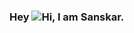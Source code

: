 ### Hey ![Hi](https://user-images.githubusercontent.com/101720291/177352553-1b294476-ebc0-4a3f-a945-78f1df05ef00.gif), I am Sanskar.


<!--
**sansProg/sansProg** is a ✨ _special_ ✨ repository because its `README.md` (this file) appears on your GitHub profile.

Here are some ideas to get you started:

- 🔭 I’m currently working on ...
- 🌱 I’m currently learning ...
- 👯 I’m looking to collaborate on ...
- 🤔 I’m looking for help with ...
- 💬 Ask me about ...
- 📫 How to reach me: ...
- 😄 Pronouns: ...
- ⚡ Fun fact: ...
-->
